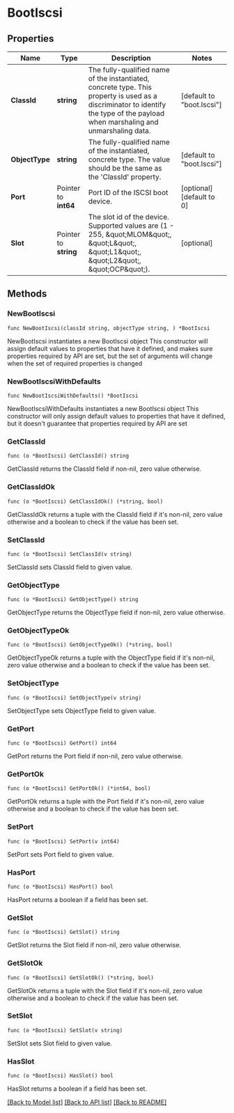 # BootIscsi

## Properties

Name | Type | Description | Notes
------------ | ------------- | ------------- | -------------
**ClassId** | **string** | The fully-qualified name of the instantiated, concrete type. This property is used as a discriminator to identify the type of the payload when marshaling and unmarshaling data. | [default to "boot.Iscsi"]
**ObjectType** | **string** | The fully-qualified name of the instantiated, concrete type. The value should be the same as the &#39;ClassId&#39; property. | [default to "boot.Iscsi"]
**Port** | Pointer to **int64** | Port ID of the ISCSI boot device. | [optional] [default to 0]
**Slot** | Pointer to **string** | The slot id of the device. Supported values are (1 - 255, \&quot;MLOM\&quot;, \&quot;L\&quot;, \&quot;L1\&quot;, \&quot;L2\&quot;, \&quot;OCP\&quot;). | [optional] 

## Methods

### NewBootIscsi

`func NewBootIscsi(classId string, objectType string, ) *BootIscsi`

NewBootIscsi instantiates a new BootIscsi object
This constructor will assign default values to properties that have it defined,
and makes sure properties required by API are set, but the set of arguments
will change when the set of required properties is changed

### NewBootIscsiWithDefaults

`func NewBootIscsiWithDefaults() *BootIscsi`

NewBootIscsiWithDefaults instantiates a new BootIscsi object
This constructor will only assign default values to properties that have it defined,
but it doesn't guarantee that properties required by API are set

### GetClassId

`func (o *BootIscsi) GetClassId() string`

GetClassId returns the ClassId field if non-nil, zero value otherwise.

### GetClassIdOk

`func (o *BootIscsi) GetClassIdOk() (*string, bool)`

GetClassIdOk returns a tuple with the ClassId field if it's non-nil, zero value otherwise
and a boolean to check if the value has been set.

### SetClassId

`func (o *BootIscsi) SetClassId(v string)`

SetClassId sets ClassId field to given value.


### GetObjectType

`func (o *BootIscsi) GetObjectType() string`

GetObjectType returns the ObjectType field if non-nil, zero value otherwise.

### GetObjectTypeOk

`func (o *BootIscsi) GetObjectTypeOk() (*string, bool)`

GetObjectTypeOk returns a tuple with the ObjectType field if it's non-nil, zero value otherwise
and a boolean to check if the value has been set.

### SetObjectType

`func (o *BootIscsi) SetObjectType(v string)`

SetObjectType sets ObjectType field to given value.


### GetPort

`func (o *BootIscsi) GetPort() int64`

GetPort returns the Port field if non-nil, zero value otherwise.

### GetPortOk

`func (o *BootIscsi) GetPortOk() (*int64, bool)`

GetPortOk returns a tuple with the Port field if it's non-nil, zero value otherwise
and a boolean to check if the value has been set.

### SetPort

`func (o *BootIscsi) SetPort(v int64)`

SetPort sets Port field to given value.

### HasPort

`func (o *BootIscsi) HasPort() bool`

HasPort returns a boolean if a field has been set.

### GetSlot

`func (o *BootIscsi) GetSlot() string`

GetSlot returns the Slot field if non-nil, zero value otherwise.

### GetSlotOk

`func (o *BootIscsi) GetSlotOk() (*string, bool)`

GetSlotOk returns a tuple with the Slot field if it's non-nil, zero value otherwise
and a boolean to check if the value has been set.

### SetSlot

`func (o *BootIscsi) SetSlot(v string)`

SetSlot sets Slot field to given value.

### HasSlot

`func (o *BootIscsi) HasSlot() bool`

HasSlot returns a boolean if a field has been set.


[[Back to Model list]](../README.md#documentation-for-models) [[Back to API list]](../README.md#documentation-for-api-endpoints) [[Back to README]](../README.md)


